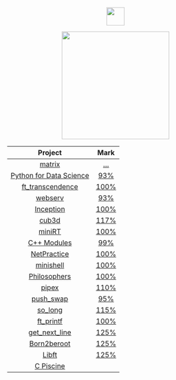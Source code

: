 #
<div align="center">

<a href="#"><img src="https://42.fr/wp-content/uploads/2021/05/42-Final-sigle-seul.svg" width="42" /></a>

<a href="#"><img src="https://badge42.coday.fr/api/v2/cls5zk1ko927501p4wg9sa7r6/stats?cursusId=21&coalitionId=piscine" width="250"></a>
</div>

<div align="center">

|Project|Mark|
|:--:|:--:|
|[matrix](../../../42-matrix)		|	[…](https://projects.intra.42.fr/projects/matrix/projects_users/julmuntz)|
|[Python for Data Science](../../../42-python-modules)		|	[93%](https://projects.intra.42.fr/projects/python-for-data-science/projects_users/julmuntz)|
|[ft_transcendence](../../../42-transcendence)		|	[100%](https://projects.intra.42.fr/projects/ft_transcendence/projects_users/julmuntz)|
|[webserv](../../../42-webserv)						|	[93%](https://projects.intra.42.fr/projects/webserv/projects_users/julmuntz)|
|[Inception](../../../42-inception)					|	[100%](https://projects.intra.42.fr/projects/inception/projects_users/julmuntz)|
|[cub3d](../../../42-cub3d)							|	[117%](https://projects.intra.42.fr/projects/cub3d/projects_users/julmuntz)|
|[miniRT](../../../)									|	[100%](https://projects.intra.42.fr/projects/minirt/projects_users/julmuntz)|
|[C++ Modules](../../../42-cpp-modules)				|	[99%](https://projects.intra.42.fr/projects/cpp-module-09/projects_users/julmuntz)|
|[NetPractice](../../../42-net-practice)				|	[100%](https://projects.intra.42.fr/projects/netpractice/projects_users/julmuntz)|
|[minishell](../../../42-minishell)					|	[100%](https://projects.intra.42.fr/projects/42cursus-minishell/projects_users/julmuntz)|
|[Philosophers](../../../42-philosophers)				|	[100%](https://projects.intra.42.fr/projects/42cursus-philosophers/projects_users/julmuntz)|
|[pipex](../../../42-pipex)							|	[110%](https://projects.intra.42.fr/projects/pipex/projects_users/julmuntz)|
|[push_swap](../../../42-push-swap)					|	[95%](https://projects.intra.42.fr/projects/42cursus-push_swap/projects_users/julmuntz)|
|[so_long](../../../42-so-long)						|	[115%](https://projects.intra.42.fr/projects/so_long/projects_users/julmuntz)|
|[ft_printf](../../../42-printf)						|	[100%](https://projects.intra.42.fr/projects/42cursus-ft_printf/projects_users/julmuntz)|
|[get_next_line](../../../42-get-next-line)			|	[125%](https://projects.intra.42.fr/projects/42cursus-get_next_line/projects_users/julmuntz)|
|[Born2beroot](../../../42-born2beroot)				|	[125%](https://projects.intra.42.fr/projects/born2beroot/projects_users/julmuntz)|
|[Libft](../../../42-libft)							|	[125%](https://projects.intra.42.fr/projects/42cursus-libft/projects_users/julmuntz)|
|[C Piscine](../../../42-c-piscine)					||
  
</div>
